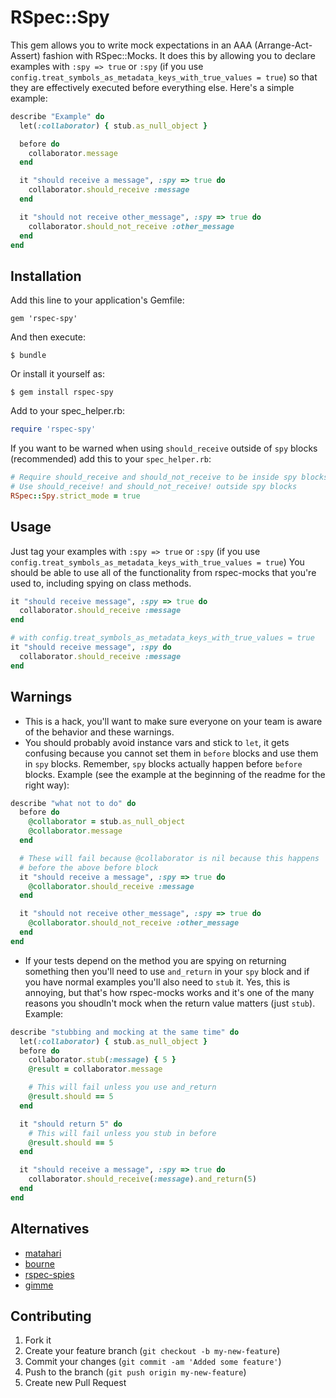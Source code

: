 # RSpec::Spy

This gem allows you to write mock expectations in an AAA (Arrange-Act-Assert) fashion
with RSpec::Mocks. It does this by allowing you to declare examples with `:spy => true`
or `:spy` (if you use `config.treat_symbols_as_metadata_keys_with_true_values = true`)
so that they are effectively executed before everything else. Here's a simple example:

``` ruby
describe "Example" do
  let(:collaborator) { stub.as_null_object }

  before do
    collaborator.message
  end

  it "should receive a message", :spy => true do
    collaborator.should_receive :message
  end

  it "should not receive other_message", :spy => true do
    collaborator.should_not_receive :other_message
  end
end
```

## Installation

Add this line to your application's Gemfile:

    gem 'rspec-spy'

And then execute:

    $ bundle

Or install it yourself as:

    $ gem install rspec-spy

Add to your spec_helper.rb:

``` ruby
require 'rspec-spy'
```

If you want to be warned when using `should_receive` outside of `spy` blocks (recommended)
add this to your `spec_helper.rb`:

``` ruby
# Require should_receive and should_not_receive to be inside spy blocks
# Use should_receive! and should_not_receive! outside spy blocks
RSpec::Spy.strict_mode = true
```

## Usage

Just tag your examples with `:spy => true` or `:spy` (if you use
`config.treat_symbols_as_metadata_keys_with_true_values = true`)
You should be able to use all of the functionality from rspec-mocks that you're
used to, including spying on class methods.

``` ruby
it "should receive message", :spy => true do
  collaborator.should_receive :message
end

# with config.treat_symbols_as_metadata_keys_with_true_values = true
it "should receive message", :spy do
  collaborator.should_receive :message
end
```

## Warnings

* This is a hack, you'll want to make sure everyone on your team is aware of the behavior
and these warnings.
* You should probably avoid instance vars and stick to `let`, it gets confusing because you cannot set them
in `before` blocks and use them in `spy` blocks. Remember, `spy` blocks actually happen before
`before` blocks. Example (see the example at the beginning of the readme for the right way):

``` ruby
describe "what not to do" do
  before do
    @collaborator = stub.as_null_object
    @collaborator.message
  end

  # These will fail because @collaborator is nil because this happens
  # before the above before block
  it "should receive a message", :spy => true do
    @collaborator.should_receive :message
  end

  it "should not receive other_message", :spy => true do
    @collaborator.should_not_receive :other_message
  end
end
```
* If your tests depend on the method you are spying on returning something then you'll
need to use `and_return` in your `spy` block and if you have normal examples you'll also
need to `stub` it. Yes, this is annoying, but that's how rspec-mocks works and it's one 
of the many reasons you shoudln't mock when the return value matters (just `stub`). Example:

``` ruby
describe "stubbing and mocking at the same time" do
  let(:collaborator) { stub.as_null_object }
  before do
    collaborator.stub(:message) { 5 }
    @result = collaborator.message

    # This will fail unless you use and_return
    @result.should == 5
  end

  it "should return 5" do
    # This will fail unless you stub in before
    @result.should == 5
  end

  it "should receive a message", :spy => true do
    collaborator.should_receive(:message).and_return(5)
  end
end
```

## Alternatives

* [matahari](https://github.com/mortice/matahari)
* [bourne](https://github.com/thoughtbot/bourne)
* [rspec-spies](https://github.com/technicalpickles/rspec-spies)
* [gimme](https://github.com/searls/gimme)

## Contributing

1. Fork it
2. Create your feature branch (`git checkout -b my-new-feature`)
3. Commit your changes (`git commit -am 'Added some feature'`)
4. Push to the branch (`git push origin my-new-feature`)
5. Create new Pull Request
